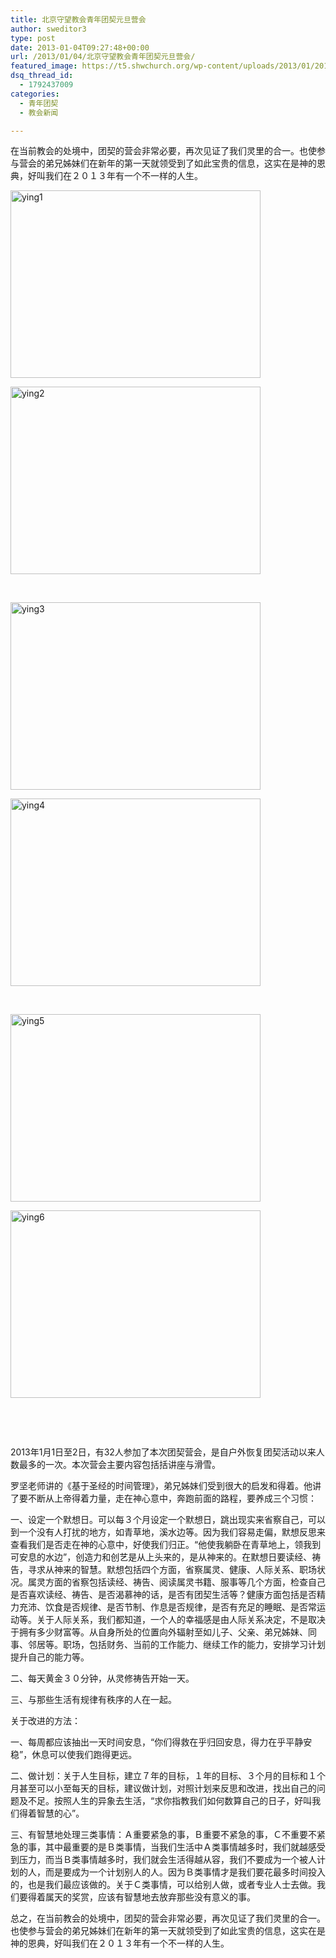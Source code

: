 ```yaml
---
title: 北京守望教会青年团契元旦营会
author: sweditor3
type: post
date: 2013-01-04T09:27:48+00:00
url: /2013/01/04/北京守望教会青年团契元旦营会/
featured_image: https://t5.shwchurch.org/wp-content/uploads/2013/01/20130104172648205-400x288.jpg
dsq_thread_id:
  - 1792437009
categories:
  - 青年团契
  - 教会新闻

---
```

在当前教会的处境中，团契的营会非常必要，再次见证了我们灵里的合一。也使参与营会的弟兄姊妹们在新年的第一天就领受到了如此宝贵的信息，这实在是神的恩典，好叫我们在２０１３年有一个不一样的人生。

<!--more-->

<div id="gallery-1" class="gallery galleryid-1 default columns_2 gallery-columns-2  gallery-size-thumbnail ">
  <dl class="gallery-item gallery-startcol">
    <dt class="gallery-icon">
      <a href="https://t5.shwchurch.org/wp-content/uploads/2013/01/20130104172628396.jpg" title="ying1"> <img src="https://t5.shwchurch.org/wp-content/uploads/2013/01/20130104172628396.jpg" width="400" height="300" title="ying1" class="attachment-thumbnail" alt="ying1" /></a>
    </dt>
  </dl>
  
  <dl class="gallery-item gallery-endcol">
    <dt class="gallery-icon">
      <a href="https://t5.shwchurch.org/wp-content/uploads/2013/01/20130104172632638.jpg" title="ying2"> <img src="https://t5.shwchurch.org/wp-content/uploads/2013/01/20130104172632638.jpg" width="400" height="300" title="ying2" class="attachment-thumbnail" alt="ying2" /></a>
    </dt>
  </dl>
  
  <br class='clear' /> 
  
  <dl class="gallery-item gallery-startcol">
    <dt class="gallery-icon">
      <a href="https://t5.shwchurch.org/wp-content/uploads/2013/01/20130104172636410.jpg" title="ying3"> <img src="https://t5.shwchurch.org/wp-content/uploads/2013/01/20130104172636410.jpg" width="400" height="300" title="ying3" class="attachment-thumbnail" alt="ying3" /></a>
    </dt>
  </dl>
  
  <dl class="gallery-item gallery-endcol">
    <dt class="gallery-icon">
      <a href="https://t5.shwchurch.org/wp-content/uploads/2013/01/20130104172640250.jpg" title="ying4"> <img src="https://t5.shwchurch.org/wp-content/uploads/2013/01/20130104172640250.jpg" width="400" height="300" title="ying4" class="attachment-thumbnail" alt="ying4" /></a>
    </dt>
  </dl>
  
  <br class='clear' /> 
  
  <dl class="gallery-item gallery-startcol">
    <dt class="gallery-icon">
      <a href="https://t5.shwchurch.org/wp-content/uploads/2013/01/2013010417264468.jpg" title="ying5"> <img src="https://t5.shwchurch.org/wp-content/uploads/2013/01/2013010417264468.jpg" width="400" height="300" title="ying5" class="attachment-thumbnail" alt="ying5" /></a>
    </dt>
  </dl>
  
  <dl class="gallery-item gallery-endcol">
    <dt class="gallery-icon">
      <a href="https://t5.shwchurch.org/wp-content/uploads/2013/01/20130104172648205.jpg" title="ying6"> <img src="https://t5.shwchurch.org/wp-content/uploads/2013/01/20130104172648205.jpg" width="400" height="300" title="ying6" class="attachment-thumbnail" alt="ying6" /></a>
    </dt>
  </dl>
  
  <br class='clear' />
</div>

<!-- file gallery output cached on 2019.04.08 ＠ 19:51:49-->

&nbsp;

2013年1月1日至2日，有32人参加了本次团契营会，是自户外恢复团契活动以来人数最多的一次。本次营会主要内容包括括讲座与滑雪。

罗坚老师讲的《基于圣经的时间管理》，弟兄姊妹们受到很大的启发和得着。他讲了要不断从上帝得着力量，走在神心意中，奔跑前面的路程，要养成三个习惯：

一、设定一个默想日。可以每３个月设定一个默想日，跳出现实来省察自己，可以到一个没有人打扰的地方，如青草地，溪水边等。因为我们容易走偏，默想反思来查看我们是否走在神的心意中，好使我们归正。“他使我躺卧在青草地上，领我到可安息的水边”，创造力和创艺是从上头来的，是从神来的。在默想日要读经、祷告，寻求从神来的智慧。默想包括四个方面，省察属灵、健康、人际关系、职场状况。属灵方面的省察包括读经、祷告、阅读属灵书籍、服事等几个方面，检查自己是否喜欢读经、祷告、是否渴慕神的话，是否有团契生活等？健康方面包括是否精力充沛、饮食是否规律、是否节制、作息是否规律，是否有充足的睡眠、是否常运动等。关于人际关系，我们都知道，一个人的幸福感是由人际关系决定，不是取决于拥有多少财富等。从自身所处的位置向外辐射至如儿子、父亲、弟兄姊妹、同事、邻居等。职场，包括财务、当前的工作能力、继续工作的能力，安排学习计划提升自己的能力等。

二、每天黄金３０分钟，从灵修祷告开始一天。

三、与那些生活有规律有秩序的人在一起。

关于改进的方法：

一、每周都应该抽出一天时间安息，“你们得救在乎归回安息，得力在乎平静安稳”，休息可以使我们跑得更远。

二、做计划：关于人生目标，建立７年的目标，１年的目标、３个月的目标和１个月甚至可以小至每天的目标，建议做计划，对照计划来反思和改进，找出自己的问题及不足。按照人生的异象去生活，“求你指教我们如何数算自己的日子，好叫我们得着智慧的心”。

三、有智慧地处理三类事情：Ａ重要紧急的事，Ｂ重要不紧急的事，Ｃ不重要不紧急的事，其中最重要的是Ｂ类事情，当我们生活中Ａ类事情越多时，我们就越感受到压力，而当Ｂ类事情越多时，我们就会生活得越从容，我们不要成为一个被人计划的人，而是要成为一个计划别人的人。因为Ｂ类事情才是我们要花最多时间投入的，也是我们最应该做的。关于Ｃ类事情，可以给别人做，或者专业人士去做。我们要得着属天的奖赏，应该有智慧地去放弃那些没有意义的事。

总之，在当前教会的处境中，团契的营会非常必要，再次见证了我们灵里的合一。也使参与营会的弟兄姊妹们在新年的第一天就领受到了如此宝贵的信息，这实在是神的恩典，好叫我们在２０１３年有一个不一样的人生。